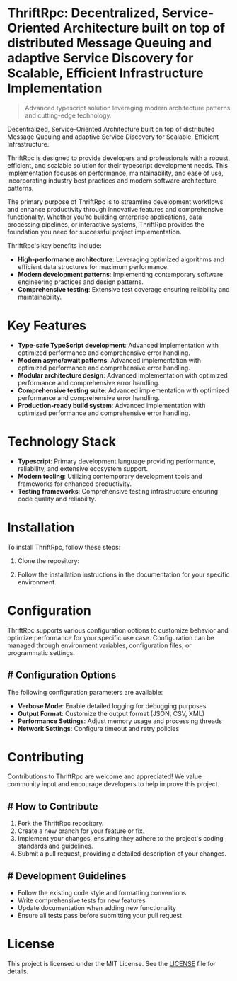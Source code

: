 <!-- fallback_ThriftRpc_20251015200457_61714 -->

# ThriftRpc: Decentralized, Service-Oriented Architecture built on top of distributed Message Queuing and adaptive Service Discovery for Scalable, Efficient Infrastructure Implementation
> Advanced typescript solution leveraging modern architecture patterns and cutting-edge technology.

Decentralized, Service-Oriented Architecture built on top of distributed Message Queuing and adaptive Service Discovery for Scalable, Efficient Infrastructure.

ThriftRpc is designed to provide developers and professionals with a robust, efficient, and scalable solution for their typescript development needs. This implementation focuses on performance, maintainability, and ease of use, incorporating industry best practices and modern software architecture patterns.

The primary purpose of ThriftRpc is to streamline development workflows and enhance productivity through innovative features and comprehensive functionality. Whether you're building enterprise applications, data processing pipelines, or interactive systems, ThriftRpc provides the foundation you need for successful project implementation.

ThriftRpc's key benefits include:

* **High-performance architecture**: Leveraging optimized algorithms and efficient data structures for maximum performance.
* **Modern development patterns**: Implementing contemporary software engineering practices and design patterns.
* **Comprehensive testing**: Extensive test coverage ensuring reliability and maintainability.

# Key Features

* **Type-safe TypeScript development**: Advanced implementation with optimized performance and comprehensive error handling.
* **Modern async/await patterns**: Advanced implementation with optimized performance and comprehensive error handling.
* **Modular architecture design**: Advanced implementation with optimized performance and comprehensive error handling.
* **Comprehensive testing suite**: Advanced implementation with optimized performance and comprehensive error handling.
* **Production-ready build system**: Advanced implementation with optimized performance and comprehensive error handling.

# Technology Stack

* **Typescript**: Primary development language providing performance, reliability, and extensive ecosystem support.
* **Modern tooling**: Utilizing contemporary development tools and frameworks for enhanced productivity.
* **Testing frameworks**: Comprehensive testing infrastructure ensuring code quality and reliability.

# Installation

To install ThriftRpc, follow these steps:

1. Clone the repository:


2. Follow the installation instructions in the documentation for your specific environment.

# Configuration

ThriftRpc supports various configuration options to customize behavior and optimize performance for your specific use case. Configuration can be managed through environment variables, configuration files, or programmatic settings.

## # Configuration Options

The following configuration parameters are available:

* **Verbose Mode**: Enable detailed logging for debugging purposes
* **Output Format**: Customize the output format (JSON, CSV, XML)
* **Performance Settings**: Adjust memory usage and processing threads
* **Network Settings**: Configure timeout and retry policies

# Contributing

Contributions to ThriftRpc are welcome and appreciated! We value community input and encourage developers to help improve this project.

## # How to Contribute

1. Fork the ThriftRpc repository.
2. Create a new branch for your feature or fix.
3. Implement your changes, ensuring they adhere to the project's coding standards and guidelines.
4. Submit a pull request, providing a detailed description of your changes.

## # Development Guidelines

* Follow the existing code style and formatting conventions
* Write comprehensive tests for new features
* Update documentation when adding new functionality
* Ensure all tests pass before submitting your pull request

# License

This project is licensed under the MIT License. See the [LICENSE](https://github.com/lisaantal/ThriftRpc/blob/main/LICENSE) file for details.

